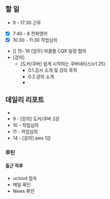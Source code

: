 ## 할 일
- 9 - 17:30 근무
- [x] 7:40 - 8 전화영어
- [x] 10:30 - 11:30 작업심의
- [] 15- 16 [업무] 아클플 CQX 일정 협의 
- [강의]
	- [도커/쿠버] 쉽게 시작하는 쿠버네티스(v1.25)
		- 0.1.강사 소개 및 강의 목적
		- 0.2.강의 소개
		- 
## 데일리 리포트
-
-  9 - [강의] 도커/쿠버 2강
- 10 - 작업심의
- 11 - 작업심의
- 14 - [강의] aws 1강

### 루틴
#### 출근 직후
- ucloud 접속
- 메일 확인
- News 확인

<!--stackedit_data:
eyJoaXN0b3J5IjpbLTM3OTc3ODY3MCwtMTUxODYyOTczNywtMT
YyNjg3NDMwNywyMTQxMTcxNTczLDEzOTU1MzUyMzhdfQ==
-->

